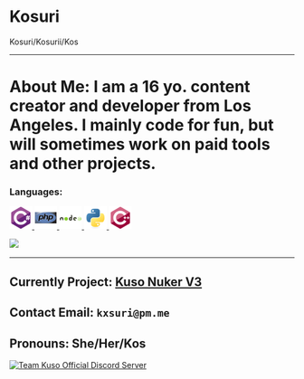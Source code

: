 ## <h1>Kosuri</h1>

Kosuri/Kosurii/Kos

-------

About Me:
I am a 16 yo. content creator and developer from Los Angeles.
I mainly code for fun, but will sometimes work on paid tools and other projects.
=======
<h3 align="left">Languages:</h3>
<p align="left"> <a href="https://docs.microsoft.com/en-us/dotnet/csharp/" target="_blank"> <img src="https://raw.githubusercontent.com/devicons/devicon/master/icons/csharp/csharp-original.svg" alt="C#" width="40" height="40"/> </a> <a href="https://www.php.net/" target="_blank"> <img src="https://raw.githubusercontent.com/devicons/devicon/master/icons/php/php-original.svg" alt="PHP" width="40" height="40"/> </a> <a href="https://nodejs.org/" target="_blank"> <img src="https://raw.githubusercontent.com/devicons/devicon/master/icons/nodejs/nodejs-original-wordmark.svg" alt="NodeJS" width="40" height="40"/> </a> <a href="https://www.python.org" target="_blank"> <img src="https://raw.githubusercontent.com/devicons/devicon/master/icons/python/python-original.svg" alt="Python" width="40" height="40"/> </a> <a href="https://isocpp.org/" target="_blank"> <img src="https://raw.githubusercontent.com/devicons/devicon/master/icons/cplusplus/cplusplus-original.svg" alt="C++" width="40" height="40"/> </a> </p>

<img src="https://github-readme-stats.vercel.app/api?username=Kosurii&&show_icon=true&title_color=faa1ff&icon_color=00FFFF&text_color=00FFFF&bg_color=0d1117"/>

<object data="https://discord.com/api/guilds/753822171381629029/widget.json" width="350" height="500" type="text/html"> </object>

-------

Currently Project: [Kuso Nuker V3](https://teamkuso.xyz/nuker)
-------
Contact Email: `kxsuri@pm.me`
------
Pronouns: She/Her/Kos
-----------------------------------------------------------------------
<p align="left"> <a href="https://teamkuso.xyz/discord/" target="_blank"> <img src="https://discord.com/assets/3437c10597c1526c3dbd98c737c2bcae.svg" alt="Team Kuso Official Discord Server" width="40" height="40"/> </a>
